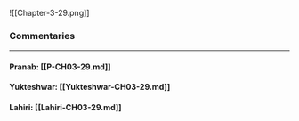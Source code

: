 ![[Chapter-3-29.png]]

### Commentaries

---

#### Pranab: [[P-CH03-29.md]]

#### Yukteshwar: [[Yukteshwar-CH03-29.md]]

#### Lahiri: [[Lahiri-CH03-29.md]]

